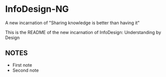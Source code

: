 InfoDesign-NG
=============

A new incarnation of "Sharing knowledge is better than having it"

This is the README of the new incarnation of InfoDesign: Understanding by Design

## NOTES
* First note
* Second note